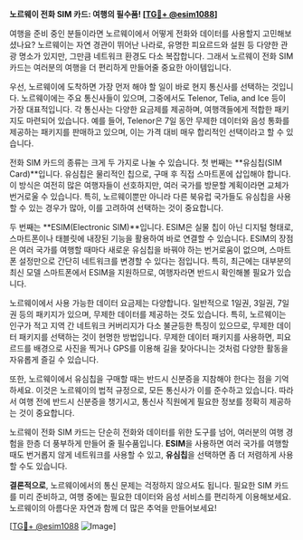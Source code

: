 **노르웨이 전화 SIM 카드: 여행의 필수품! [[TG💪+ @esim1088](https://t.me/s/esim1088)]**

여행을 준비 중인 분들이라면 노르웨이에서 어떻게 전화와 데이터를 사용할지 고민해보셨나요? 노르웨이는 자연 경관이 뛰어난 나라로, 유명한 피요르드와 설원 등 다양한 관광 명소가 있지만, 그만큼 네트워크 환경도 다소 복잡합니다. 그래서 노르웨이 전화 SIM 카드는 여러분의 여행을 더 편리하게 만들어줄 중요한 아이템입니다.

우선, 노르웨이에 도착하면 가장 먼저 해야 할 일이 바로 현지 통신사를 선택하는 것입니다. 노르웨이에는 주요 통신사들이 있으며, 그중에서도 Telenor, Telia, and Ice 등이 가장 대표적입니다. 각 통신사는 다양한 요금제를 제공하며, 여행객들에게 적합한 패키지도 마련되어 있습니다. 예를 들어, Telenor은 7일 동안 무제한 데이터와 음성 통화를 제공하는 패키지를 판매하고 있으며, 이는 가격 대비 매우 합리적인 선택이라고 할 수 있습니다.

전화 SIM 카드의 종류는 크게 두 가지로 나눌 수 있습니다. 첫 번째는 **유심칩(SIM Card)**입니다. 유심칩은 물리적인 칩으로, 구매 후 직접 스마트폰에 삽입해야 합니다. 이 방식은 여전히 많은 여행자들이 선호하지만, 여러 국가를 방문할 계획이라면 교체가 번거로울 수 있습니다. 특히, 노르웨이뿐만 아니라 다른 북유럽 국가들도 유심칩을 사용할 수 있는 경우가 많아, 이를 고려하여 선택하는 것이 중요합니다.

두 번째는 **ESIM(Electronic SIM)**입니다. ESIM은 실물 칩이 아닌 디지털 형태로, 스마트폰이나 태블릿에 내장된 기능을 활용하여 바로 연결할 수 있습니다. ESIM의 장점은 여러 국가를 여행할 때마다 새로운 유심칩을 바꿔야 하는 번거로움이 없으며, 스마트폰 설정만으로 간단히 네트워크를 변경할 수 있다는 점입니다. 특히, 최근에는 대부분의 최신 모델 스마트폰에서 ESIM을 지원하므로, 여행자라면 반드시 확인해볼 필요가 있습니다.

노르웨이에서 사용 가능한 데이터 요금제는 다양합니다. 일반적으로 1일권, 3일권, 7일권 등의 패키지가 있으며, 무제한 데이터를 제공하는 것도 있습니다. 특히, 노르웨이는 인구가 적고 지역 간 네트워크 커버리지가 다소 불균등한 특징이 있으므로, 무제한 데이터 패키지를 선택하는 것이 현명한 방법입니다. 무제한 데이터 패키지를 사용하면, 피요르드를 배경으로 사진을 찍거나 GPS를 이용해 길을 찾아다니는 것처럼 다양한 활동을 자유롭게 즐길 수 있습니다.

또한, 노르웨이에서 유심칩을 구매할 때는 반드시 신분증을 지참해야 한다는 점을 기억하세요. 이것은 노르웨이의 법적 규정으로, 모든 통신사가 이를 준수하고 있습니다. 따라서 여행 전에 반드시 신분증을 챙기시고, 통신사 직원에게 필요한 정보를 정확히 제공하는 것이 중요합니다.

노르웨이 전화 SIM 카드는 단순히 전화와 데이터를 위한 도구를 넘어, 여러분의 여행 경험을 한층 더 풍부하게 만들어 줄 필수품입니다. **ESIM**을 사용하면 여러 국가를 여행할 때도 번거롭지 않게 네트워크를 사용할 수 있고, **유심칩**을 선택하면 좀 더 저렴하게 사용할 수도 있습니다. 

**결론적으로**, 노르웨이에서의 통신 문제는 걱정하지 않으셔도 됩니다. 필요한 SIM 카드를 미리 준비하고, 여행 중에는 필요한 데이터와 음성 서비스를 편리하게 이용해보세요. 노르웨이의 아름다운 자연과 함께 더 많은 추억을 만들어보세요!

[[TG💪+ @esim1088](https://t.me/s/esim1088) ![Image](https://i.postimg.cc/Y0z9fWf4/image.png)]